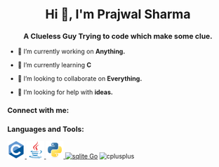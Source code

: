<h1 align="center">Hi 👋, I'm Prajwal Sharma</h1>
<h3 align="center">A Clueless Guy Trying to code which make some clue.</h3>

- 🔭 I’m currently working on **Anything.**

- 🌱 I’m currently learning **C**

- 👯 I’m looking to collaborate on **Everything.**

- 🤝 I’m looking for help with **ideas.**

<h3 align="left">Connect with me:</h3>
<p align="left">
</p>

<h3 align="left">Languages and Tools:</h3>
<p align="left"> <a href="https://www.cprogramming.com/" target="_blank" rel="noreferrer"> <img src="https://raw.githubusercontent.com/devicons/devicon/master/icons/c/c-original.svg" alt="c" width="40" height="40"/> </a> <a href="https://www.java.com" target="_blank" rel="noreferrer"> <img src="https://raw.githubusercontent.com/devicons/devicon/master/icons/java/java-original.svg" alt="java" width="40" height="40"/> </a> <a href="https://www.python.org" target="_blank" rel="noreferrer"> <img src="https://raw.githubusercontent.com/devicons/devicon/master/icons/python/python-original.svg" alt="python" width="40" height="40"/> </a> <a href="https://www.sqlite.org/" target="_blank" rel="noreferrer"> <img src="https://www.vectorlogo.zone/logos/sqlite/sqlite-icon.svg" alt="sqlite" width="40" height="40"/> </a><a href="https://cplusplus.com/" target="_blank" rel="noreferrer"><a href="https://go.dev/" target="_blank" rel="noreferrer">Go</a>

  <img src="https://cdn.jsdelivr.net/gh/devicons/devicon/icons/cplusplus/cplusplus-original.svg" alt="cplusplus" width="40" height="40"/>
</a>
 </p>
